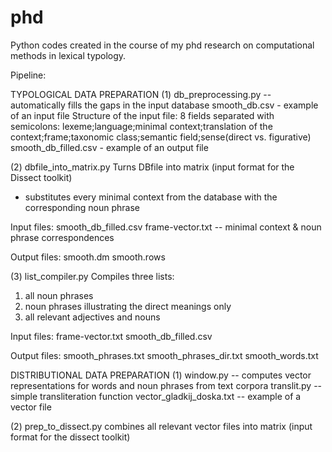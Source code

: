 # phd
Python codes created in the course of my phd research on computational methods in lexical typology.

Pipeline:

TYPOLOGICAL DATA PREPARATION
(1) db_preprocessing.py -- automatically fills the gaps in the input database
smooth_db.csv - example of an input file
Structure of the input file:
8 fields separated with semicolons:
lexeme;language;minimal context;translation of the context;frame;taxonomic class;semantic field;sense(direct vs. figurative)
smooth_db_filled.csv - example of an output file

(2) dbfile_into_matrix.py
Turns DBfile into matrix (input format for the Dissect toolkit)
+ substitutes every minimal context from the database with the corresponding noun phrase

Input files:
smooth_db_filled.csv
frame-vector.txt -- minimal context & noun phrase correspondences

Output files:
smooth.dm
smooth.rows

(3) list_compiler.py
Compiles three lists:
1) all noun phrases
2) noun phrases illustrating the direct meanings only
3) all relevant adjectives and nouns

Input files:
frame-vector.txt
smooth_db_filled.csv

Output files:
smooth_phrases.txt
smooth_phrases_dir.txt
smooth_words.txt

DISTRIBUTIONAL DATA PREPARATION
(1) window.py -- computes vector representations for words and noun phrases from text corpora
translit.py -- simple transliteration function
vector_gladkij_doska.txt -- example of a vector file

(2) prep_to_dissect.py
combines all relevant vector files into matrix (input format for the dissect toolkit)
